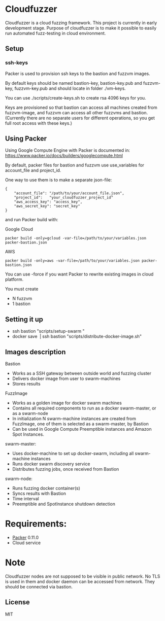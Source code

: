 # Cloudfuzzer

Cloudfuzzer is a cloud fuzzing framework. This project is currently in early development stage. Purpose of cloudfuzzer is to make it possible to easily run automated fuzz-testing in cloud environment.

## Setup

### ssh-keys

Packer is used to provision ssh keys to the bastion and fuzzvm images.

By default keys should be named bastion-key, bastion-key.pub and fuzzvm-key, fuzzvm-key.pub and should locate in folder ./vm-keys.

You can use ./scripts/create-keys.sh to create rsa 4096 keys for you.

Keys are provisioned so that bastion can access all machines created from fuzzvm-image, and fuzzvm can access all other fuzzvms and bastion.
(Currently there are no separate users for different operations, so you get full root access with these keys.)

## Using Packer

Using Google Compute Engine with Packer is documented in: https://www.packer.io/docs/builders/googlecompute.html

By default, packer files for bastion and fuzzvm use use_variables for account_file and project_id.

One way to use them is to make a separate json-file:
```
{
    "account_file":	"/path/to/your/account_file.json",
    "project_id":	"your_cloudfuzzer_project_id"
    "aws_access_key": "access_key",
    "aws_secret_key": "secret_key"
}
```

and run Packer build with:

Google Cloud
```
packer build -only=gcloud -var-file=/path/to/your/variables.json packer-bastion.json
```

AWS
```
packer build -only=aws -var-file=/path/to/your/variables.json packer-bastion.json
```

You can use -force if you want Packer to rewrite existing images in cloud platform.

You must create
* N fuzzvm
* 1 bastion


## Setting it up

* ssh bastion "scripts/setup-swarm <nodes>"
* docker save <img> | ssh bastion "scripts/distribute-docker-image.sh"

## Images description

Bastion
* Works as a SSH gateway between outside world and fuzzing cluster
* Delivers docker image from user to swarm-machines
* Stores results

FuzzImage
* Works as a golden image for docker swarm machines
* Contains all required components to run as a docker swarm-master, or as a swarm-node
* In initialization N swarm-machine instances are created from FuzzImage, one of them is selected as a swarm-master, by Bastion
* Can be used in Google Compute Preemptible instances and Amazon Spot Instances.

swarm-master:
* Uses docker-machine to set up docker-swarm, including all swarm-machine instances
* Runs docker swarm discovery service
* Distributes fuzzing jobs, once received from Bastion

swarm-node:
* Runs fuzzing docker container(s)
* Syncs results with Bastion
* Time interval
* Preemptible and SpotInstance shutdown detection

# Requirements:
* [Packer](https://www.packer.io/) 0.11.0
* Cloud service

# Note

Cloudfuzzer nodes are not supposed to be visible in public network. No TLS is used in them and docker daemon can be accessed from network. They should be connected via bastion.


License
----
MIT
